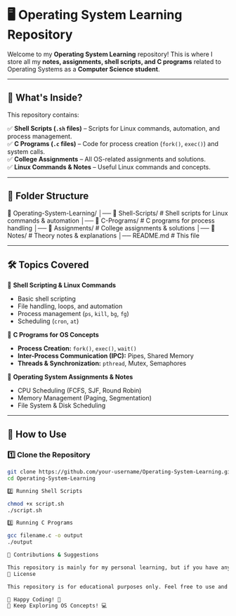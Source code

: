 # 🖥️ Operating System Learning Repository

Welcome to my **Operating System Learning** repository! This is where I store all my **notes, assignments, shell scripts, and C programs** related to Operating Systems as a **Computer Science student**.

---

## 📌 What's Inside?

This repository contains:

✅ **Shell Scripts (`.sh` files)** – Scripts for Linux commands, automation, and process management.  
✅ **C Programs (`.c` files)** – Code for process creation (`fork()`, `exec()`) and system calls.  
✅ **College Assignments** – All OS-related assignments and solutions.  
✅ **Linux Commands & Notes** – Useful Linux commands and concepts.

---

## 📂 Folder Structure

📁 Operating-System-Learning/ │── 📁 Shell-Scripts/ # Shell scripts for Linux commands & automation │── 📁 C-Programs/ # C programs for process handling │── 📁 Assignments/ # College assignments & solutions │── 📁 Notes/ # Theory notes & explanations │── README.md # This file


---

## 🛠️ Topics Covered

🔹 **Shell Scripting & Linux Commands**  
- Basic shell scripting  
- File handling, loops, and automation  
- Process management (`ps`, `kill`, `bg`, `fg`)  
- Scheduling (`cron`, `at`)  

🔹 **C Programs for OS Concepts**  
- **Process Creation:** `fork()`, `exec()`, `wait()`  
- **Inter-Process Communication (IPC):** Pipes, Shared Memory  
- **Threads & Synchronization:** `pthread`, Mutex, Semaphores  

🔹 **Operating System Assignments & Notes**  
- CPU Scheduling (FCFS, SJF, Round Robin)  
- Memory Management (Paging, Segmentation)  
- File System & Disk Scheduling  

---

## 🚀 How to Use

### **1️⃣ Clone the Repository**
```sh
git clone https://github.com/your-username/Operating-System-Learning.git
cd Operating-System-Learning

2️⃣ Running Shell Scripts

chmod +x script.sh
./script.sh

3️⃣ Running C Programs

gcc filename.c -o output
./output

📢 Contributions & Suggestions

This repository is mainly for my personal learning, but if you have any suggestions, feel free to open an issue or submit a pull request! 🚀
📜 License

This repository is for educational purposes only. Feel free to use and modify the scripts for learning!

🔹 Happy Coding! 🚀
🔹 Keep Exploring OS Concepts! 💻
